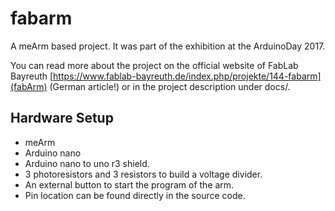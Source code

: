 # fabarm
A meArm based project. It was part of the exhibition at the ArduinoDay 2017.

You can read more about the project on the official website of FabLab Bayreuth [https://www.fablab-bayreuth.de/index.php/projekte/144-fabarm](fabArm) (German article!) or in the project description under docs/.

## Hardware Setup

* meArm
* Arduino nano
* Arduino nano to uno r3 shield.
* 3 photoresistors and 3 resistors to build a voltage divider.
* An external button to start the program of the arm.
* Pin location can be found directly in the source code.

